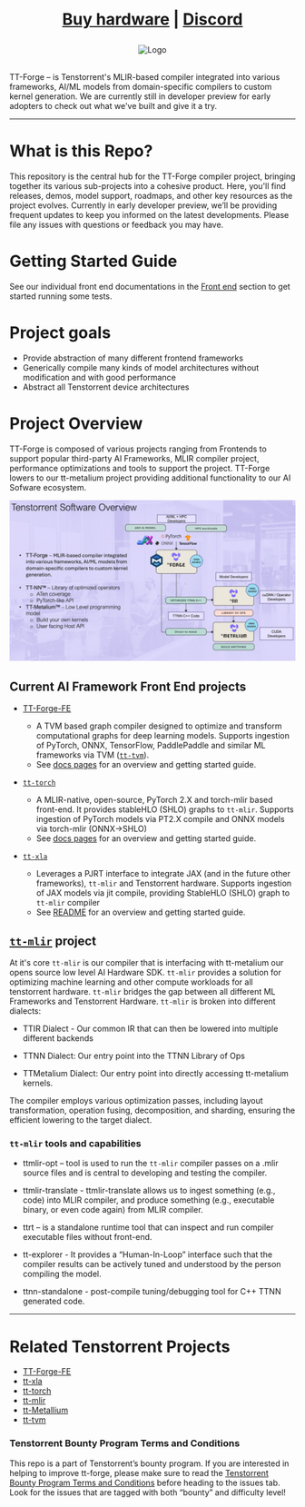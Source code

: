 <div align="center">

<h1>
   
[Buy hardware](https://tenstorrent.com/cards/) | [Discord](https://discord.gg/tenstorrent)

</h1>
<picture>
  <source media="(prefers-color-scheme: dark)" srcset="docs/public/images/tt_refresh_forge_w_logo_gray.png">
  <source media="(prefers-color-scheme: light)" srcset="docs/public/images/tt_refresh_forge_w_logo.png">
  <img alt="Logo" src="docs/public/images/tt_refresh_forge_w_logo_purple.png" height="250">
</picture>

</div>
<br>

TT-Forge – is Tenstorrent's MLIR-based compiler integrated into various frameworks, AI/ML models from domain-specific compilers to custom kernel generation.
We are currently still in developer preview for early adopters to check out what we've built and give it a try. 
  
-----
# What is this Repo?
This repository is the central hub for the TT-Forge compiler project, bringing together its various sub-projects into a cohesive product. Here, you'll find releases, demos, model support, roadmaps, and other key resources as the project evolves. Currently in early developer preview, we’ll be providing frequent updates to keep you informed on the latest developments. Please file any issues with questions or feedback you may have.

# Getting Started Guide 
See our individual front end documentations in the [Front end](#current-ai-framework-front-end-projects) section to get started running some tests.

# Project goals
- Provide abstraction of many different frontend frameworks
- Generically compile many kinds of model architectures without modification and with good performance
- Abstract all Tenstorrent device architectures

# Project Overview

TT-Forge is composed of various projects ranging from Frontends to support popular third-party AI Frameworks, MLIR compiler project, performance optimizations and tools to support the project.
TT-Forge lowers to our tt-metalium project providing additional functionality to our AI Sofware ecosystem.

![Tenstorrent Software overview](docs/public/images/tt-sw-overview.png)


## Current AI Framework Front End projects
- [TT-Forge-FE](https://github.com/tenstorrent/tt-forge-fe)
  - A TVM based graph compiler designed to optimize and transform computational graphs for deep learning models. Supports ingestion of PyTorch, ONNX, TensorFlow, PaddlePaddle and similar ML frameworks via TVM ([`tt-tvm`](https://github.com/tenstorrent/tt-tvm)).
  - See [docs pages](https://docs.tenstorrent.com/tt-forge-fe/getting-started.html) for an overview and getting started guide.

- [`tt-torch`](https://github.com/tenstorrent/tt-torch)

  - A MLIR-native, open-source, PyTorch 2.X and torch-mlir based front-end. It provides stableHLO (SHLO) graphs to `tt-mlir`. Supports ingestion of PyTorch models via PT2.X compile and ONNX models via torch-mlir (ONNX->SHLO)
  - See [docs pages](https://docs.tenstorrent.com/tt-torch) for an overview and getting started guide. 

- [`tt-xla`](https://github.com/tenstorrent/tt-xla)
  - Leverages a PJRT interface to integrate JAX (and in the future other frameworks), `tt-mlir` and Tenstorrent hardware. Supports ingestion of JAX models via jit compile, providing StableHLO (SHLO) graph to `tt-mlir` compiler
  - See [README](https://github.com/tenstorrent/tt-xla/blob/main/README.md) for an overview and getting started guide.


## [`tt-mlir`](https://github.com/tenstorrent/tt-mlir) project

At it's core `tt-mlir` is our compiler that is interfacing with tt-metalium our opens source low level AI Hardware SDK. `tt-mlir` provides a solution for optimizing machine learning and other compute workloads for all tenstorrent hardware. `tt-mlir` bridges the gap between all different ML Frameworks and Tenstorrent Hardware. `tt-mlir` is broken into different dialects:

- TTIR Dialect - Our common IR that can then be lowered into multiple different backends

- TTNN Dialect: Our entry point into the TTNN Library of Ops

- TTMetalium Dialect: Our entry point into directly accessing tt-metalium kernels. 

The compiler employs various optimization passes, including layout transformation, operation fusing, decomposition, and sharding, ensuring the efficient lowering to the target dialect.​

### `tt-mlir` tools and capabilities

- ttmlir-opt – tool is used to run the `tt-mlir` compiler passes on a .mlir source files and is central to developing and testing the compiler.​

- ttmlir-translate - ttmlir-translate allows us to ingest something (e.g., code) into MLIR compiler, and produce something (e.g., executable binary, or even code again) from MLIR compiler.​

- ttrt – is a standalone runtime tool that can inspect and run compiler executable files without front-end.​

- tt-explorer - It provides a “Human-In-Loop” interface such that the compiler results can be actively tuned and understood by the person compiling the model.​

- ttnn-standalone - post-compile tuning/debugging tool for C++ TTNN generated code.


-----
# Related Tenstorrent Projects
- [TT-Forge-FE](https://github.com/tenstorrent/tt-forge-fe)
- [tt-xla](https://github.com/tenstorrent/tt-xla)
- [tt-torch](https://github.com/tenstorrent/tt-torch)
- [tt-mlir](https://github.com/tenstorrent/tt-mlir)
- [tt-Metallium](https://github.com/tenstorrent/tt-metal)
- [tt-tvm](https://github.com/tenstorrent/tt-tvm)


### Tenstorrent Bounty Program Terms and Conditions
This repo is a part of Tenstorrent’s bounty program. If you are interested in helping to improve tt-forge, please make sure to read the [Tenstorrent Bounty Program Terms and Conditions](https://docs.tenstorrent.com/bounty_terms.html) before heading to the issues tab. Look for the issues that are tagged with both “bounty” and difficulty level!
